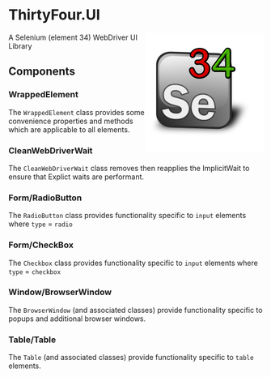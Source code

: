 # ThirtyFour.UI

<img align="right" src="images/thirtyfour.ui.logo.png">

A Selenium (element 34) WebDriver UI Library

## Components

### WrappedElement
The `WrappedElement` class provides some convenience properties and methods which are applicable to all elements.

### CleanWebDriverWait
The `CleanWebDriverWait` class removes then reapplies the ImplicitWait to ensure that Explict waits are performant.

### Form/RadioButton
The `RadioButton` class provides functionality specific to `input` elements where `type` = `radio`

### Form/CheckBox
The `Checkbox` class provides functionality specific to `input` elements where `type` = `checkbox` 

### Window/BrowserWindow
The `BrowserWindow` (and associated classes) provide functionality specific to popups and additional browser windows.

### Table/Table
The `Table` (and associated classes) provide functionality specific to `table` elements.
